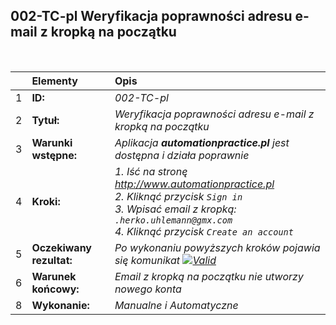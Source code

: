 ## 002-TC-pl Weryfikacja poprawności adresu e-mail z kropką na początku

<br>

|     | Elementy                 | Opis                                                                   |
| :-- | :----------------------- | :--------------------------------------------------------------------- |
| 1   | **ID:**                  | _002-TC-pl_                                                            |
| 2   | **Tytuł:**               | _Weryfikacja poprawności adresu e-mail z kropką na początku_           |
| 3   | **Warunki wstępne:**     | _Aplikacja **automationpractice.pl** jest dostępna i działa poprawnie_ |
| 4   | **Kroki:**               | _1. Iść na stronę http://www.automationpractice.pl <br> 2. Kliknąć przycisk `Sign in` <br> 3. Wpisać email z kropką: `.herko.uhlemann@gmx.com` <br> 4. Kliknąć przycisk `Create an account`_ |
| 5   | **Oczekiwany rezultat:** | _Po wykonaniu powyższych kroków pojawia się komunikat [![Valid](https://img.shields.io/badge/Invalid%20email%20address.-f3515c)](#)_ |
| 6   | **Warunek końcowy:**     | _Email z kropką na początku nie utworzy nowego konta_                  |
| 8   | **Wykonanie:**           | _Manualne i Automatyczne_                                              |
